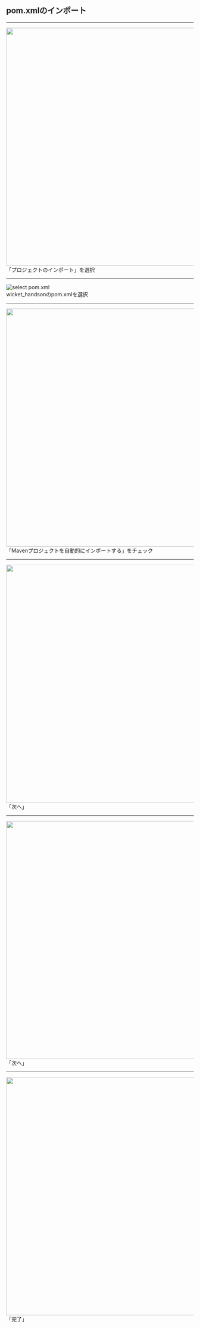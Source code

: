 ## pom.xmlのインポート

---

<img src="https://i.imgur.com/qnNS56D.png" width="640"><br>
「プロジェクトのインポート」を選択

---

![select pom.xml](https://i.imgur.com/kTf0Kl5.png)<br>
wicket_handsonのpom.xmlを選択

---

<img src="https://i.imgur.com/thTbP8A.png" width="640"><br>
「Mavenプロジェクトを自動的にインポートする」をチェック

---

<img src="https://i.imgur.com/jHCgKZo.png" width="640"><br>
「次へ」

---

<img src="https://i.imgur.com/oiqShRd.png" width="640"><br>
「次へ」

---

<img src="https://i.imgur.com/l2GLEF0.png" width="640"><br>
「完了」
